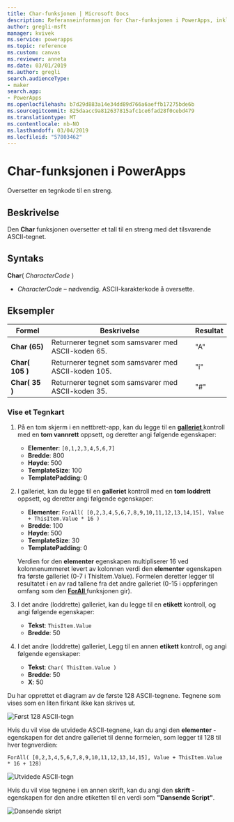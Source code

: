 ```yaml
---
title: Char-funksjonen | Microsoft Docs
description: Referanseinformasjon for Char-funksjonen i PowerApps, inkludert syntaks og eksempler
author: gregli-msft
manager: kvivek
ms.service: powerapps
ms.topic: reference
ms.custom: canvas
ms.reviewer: anneta
ms.date: 03/01/2019
ms.author: gregli
search.audienceType:
- maker
search.app:
- PowerApps
ms.openlocfilehash: b7d29d883a14e34dd89d766a6aeffb17275bde6b
ms.sourcegitcommit: 825daacc9a812637815afc1ce6fad28f0cebd479
ms.translationtype: MT
ms.contentlocale: nb-NO
ms.lasthandoff: 03/04/2019
ms.locfileid: "57803462"
---
```

# <a name="char-function-in-powerapps"></a>Char-funksjonen i PowerApps

Oversetter en tegnkode til en streng.

## <a name="description"></a>Beskrivelse

Den **Char** funksjonen oversetter et tall til en streng med det tilsvarende ASCII-tegnet.

## <a name="syntax"></a>Syntaks

**Char**( *CharacterCode* )

- *CharacterCode* – nødvendig. ASCII-karakterkode å oversette.

## <a name="examples"></a>Eksempler

| Formel | Beskrivelse | Resultat |
| --- | --- | --- |
| **Char (65)** |Returnerer tegnet som samsvarer med ASCII-koden 65. |"A" |
| **Char( 105 )** |Returnerer tegnet som samsvarer med ASCII-koden 105. |"i" |
| **Char( 35 )** |Returnerer tegnet som samsvarer med ASCII-koden 35. |"#" |

### <a name="display-a-character-map"></a>Vise et Tegnkart

1. På en tom skjerm i en nettbrett-app, kan du legge til en [ **galleriet** ](../controls/control-gallery.md) kontroll med en **tom vannrett** oppsett, og deretter angi følgende egenskaper:

    - **Elementer**: `[0,1,2,3,4,5,6,7]`
    - **Bredde**: 800
    - **Høyde**: 500
    - **TemplateSize**: 100
    - **TemplatePadding**: 0

1. I galleriet, kan du legge til en **galleriet** kontroll med en **tom loddrett** oppsett, og deretter angi følgende egenskaper:

    - **Elementer**: `ForAll( [0,2,3,4,5,6,7,8,9,10,11,12,13,14,15], Value + ThisItem.Value * 16 )`
    - **Bredde**: 100
    - **Høyde**: 500
    - **TemplateSize**: 30
    - **TemplatePadding**: 0

    Verdien for den **elementer** egenskapen multipliserer 16 ved kolonnenummeret levert av kolonnen verdi den **elementer** egenskapen fra første galleriet (0-7 i ThisItem.Value). Formelen deretter legger til resultatet i en av rad tallene fra det andre galleriet (0-15 i oppføringen omfang som den [ **ForAll** ](function-forall.md) funksjonen gir).

1. I det andre (loddrette) galleriet, kan du legge til en **etikett** kontroll, og angi følgende egenskaper:

    - **Tekst**: `ThisItem.Value`
    - **Bredde**: 50

1. I det andre (loddrette) galleriet, Legg til en annen **etikett** kontroll, og angi følgende egenskaper:

    - **Tekst**: `Char( ThisItem.Value )`
    - **Bredde**: 50
    - **X**: 50

Du har opprettet et diagram av de første 128 ASCII-tegnene. Tegnene som vises som en liten firkant ikke kan skrives ut.

![Først 128 ASCII-tegn](media/function-char/chart-lower.png)

Hvis du vil vise de utvidede ASCII-tegnene, kan du angi den **elementer** -egenskapen for det andre galleriet til denne formelen, som legger til 128 til hver tegnverdien:

`ForAll( [0,2,3,4,5,6,7,8,9,10,11,12,13,14,15], Value + ThisItem.Value * 16 + 128)`

![Utvidede ASCII-tegn](media/function-char/chart-higher.png)

Hvis du vil vise tegnene i en annen skrift, kan du angi den **skrift** -egenskapen for den andre etiketten til en verdi som **"Dansende Script"**.

![Dansende skript](media/function-char/chart-higher-dancing-script.png)
